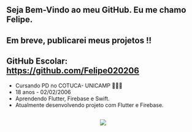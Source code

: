 ## Seja Bem-Vindo ao meu GitHub. Eu me chamo Felipe.
## Em breve, publicarei meus projetos !!
## GitHub Escolar: https://github.com/Felipe020206
- Cursando PD no COTUCA- UNICAMP 🧑🏽‍🎓
- 18 anos - 02/02/2006
- Aprendendo Flutter, Firebase e Swift.
- Atualmente desenvolvendo projeto com Flutter e Firebase.
    
##

<p align="center">
  <a href="https://skillicons.dev">
    <img src="https://skillicons.dev/icons?i=html,css,javascript,flutter,firebase,swift,react,java,nodejs,python,kotlin,arduino," />
  </a>
</p>
